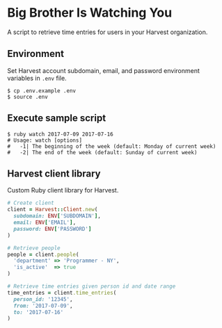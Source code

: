 # Big Brother Is Watching You

A script to retrieve time entries for users in your Harvest organization.

## Environment

Set Harvest account subdomain, email, and password environment variables in `.env` file.

```
$ cp .env.example .env
$ source .env
```

## Execute sample script

```
$ ruby watch 2017-07-09 2017-07-16
# Usage: watch [options]
#   -1| The beginning of the week (default: Monday of current week)
#   -2| The end of the week (default: Sunday of current week)
```

## Harvest client library

Custom Ruby client library for Harvest.

```rb
# Create client
client = Harvest::Client.new(
  subdomain: ENV['SUBDOMAIN'],
  email: ENV['EMAIL'],
  password: ENV['PASSWORD']
)

# Retrieve people
people = client.people(
  'department' => 'Programmer - NY',
  'is_active'  => true
)

# Retrieve time entries given person id and date range
time_entries = client.time_entries(
  person_id: '12345',
  from: '2017-07-09',
  to: '2017-07-16'
)
```

